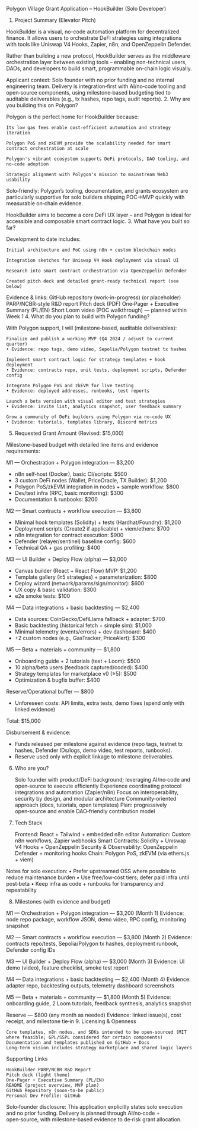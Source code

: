  Polygon Village Grant Application – HookBuilder (Solo Developer)
1. Project Summary (Elevator Pitch)

HookBuilder is a visual, no-code automation platform for decentralized finance. It allows users to orchestrate DeFi strategies using integrations with tools like Uniswap V4 Hooks, Zapier, n8n, and OpenZeppelin Defender.

Rather than building a new protocol, HookBuilder serves as the middleware orchestration layer between existing tools – enabling non-technical users, DAOs, and developers to build smart, programmable on-chain logic visually.

Applicant context: Solo founder with no prior funding and no internal engineering team. Delivery is integration‑first with AI/no‑code tooling and open‑source components, using milestone‑based budgeting tied to auditable deliverables (e.g., tx hashes, repo tags, audit reports).
2. Why are you building this on Polygon?

Polygon is the perfect home for HookBuilder because:

    Its low gas fees enable cost-efficient automation and strategy iteration

    Polygon PoS and zkEVM provide the scalability needed for smart contract orchestration at scale

    Polygon's vibrant ecosystem supports DeFi protocols, DAO tooling, and no-code adoption

    Strategic alignment with Polygon's mission to mainstream Web3 usability

Solo‑friendly: Polygon’s tooling, documentation, and grants ecosystem are particularly supportive for solo builders shipping POC→MVP quickly with measurable on‑chain evidence.

HookBuilder aims to become a core DeFi UX layer – and Polygon is ideal for accessible and composable smart contract logic.
 3. What have you built so far?

Development to date includes:

    Initial architecture and PoC using n8n + custom blockchain nodes

    Integration sketches for Uniswap V4 Hook deployment via visual UI

    Research into smart contract orchestration via OpenZeppelin Defender

    Created pitch deck and detailed grant-ready technical report (see below)

Evidence & links:
GitHub repository (work-in-progress) (or placeholder)
PARP/NCBR-style R&D report
Pitch deck (PDF)
One‑Pager + Executive Summary (PL/EN)
Short Loom video (POC walkthrough) — planned within Week 1
4. What do you plan to build with Polygon funding?

With Polygon support, I will (milestone‑based, auditable deliverables):

    Finalize and publish a working MVP (Q4 2024 / adjust to current quarter)
    • Evidence: repo tags, demo video, Sepolia/Polygon testnet tx hashes

    Implement smart contract logic for strategy templates + hook deployment
    • Evidence: contracts repo, unit tests, deployment scripts, Defender config

    Integrate Polygon PoS and zkEVM for live testing
    • Evidence: deployed addresses, runbooks, test reports

    Launch a beta version with visual editor and test strategies
    • Evidence: invite list, analytics snapshot, user feedback summary

    Grow a community of DeFi builders using Polygon via no-code UX
    • Evidence: tutorials, templates library, Discord metrics

5. Requested Grant Amount (Revised: $15,000)

Milestone-based budget with detailed line items and evidence requirements:

M1 — Orchestration + Polygon integration — $3,200
- n8n self‑host (Docker), basic CI/scripts: $500
- 3 custom DeFi nodes (Wallet, PriceOracle, TX Builder): $1,200
- Polygon PoS/zkEVM integration in nodes + sample workflow: $800
- Dev/test infra (RPC, basic monitoring): $300
- Documentation & runbooks: $200

M2 — Smart contracts + workflow execution — $3,800
- Minimal hook templates (Solidity) + tests (Hardhat/Foundry): $1,200
- Deployment scripts (Create2 if applicable) + viem/ethers: $700
- n8n integration for contract execution: $900
- Defender (relayer/sentinel) baseline config: $600
- Technical QA + gas profiling: $400

M3 — UI Builder + Deploy Flow (alpha) — $3,000
- Canvas builder (React + React Flow) MVP: $1,200
- Template gallery (≥5 strategies) + parameterization: $800
- Deploy wizard (network/params/sign/monitor): $600
- UX copy & basic validation: $300
- e2e smoke tests: $100

M4 — Data integrations + basic backtesting — $2,400
- Data sources: CoinGecko/DefiLlama fallback + adapter: $700
- Basic backtesting (historical fetch + simple sim): $1,000
- Minimal telemetry (events/errors) + dev dashboard: $400
- +2 custom nodes (e.g., GasTracker, PriceAlert): $300

M5 — Beta + materials + community — $1,800
- Onboarding guide + 2 tutorials (text + Loom): $500
- 10 alpha/beta users (feedback captured/coded): $400
- Strategy templates for marketplace v0 (≥5): $500
- Optimization & bugfix buffer: $400

Reserve/Operational buffer — $800
- Unforeseen costs: API limits, extra tests, demo fixes (spend only with linked evidence)

Total: $15,000

Disbursement & evidence:
- Funds released per milestone against evidence (repo tags, testnet tx hashes, Defender IDs/logs, demo video, test reports, runbooks).
- Reserve used only with explicit linkage to milestone deliverables.
6. Who are you?

    Solo founder with product/DeFi background; leveraging AI/no‑code and open‑source to execute efficiently
    Experience coordinating protocol integrations and automation (Zapier/n8n)
    Focus on interoperability, security by design, and modular architecture
    Community‑oriented approach (docs, tutorials, open templates)
    Plan: progressively open‑source and enable DAO‑friendly contribution model

7. Tech Stack

    Frontend: React + Tailwind + embedded n8n editor
    Automation: Custom n8n workflows, Zapier webhooks
    Smart Contracts: Solidity + Uniswap V4 Hooks + OpenZeppelin
    Security & Observability: OpenZeppelin Defender + monitoring hooks
    Chain: Polygon PoS, zkEVM (via ethers.js + viem)

Notes for solo execution:
    • Prefer upstreamed OSS where possible to reduce maintenance burden
    • Use free/low‑cost tiers; defer paid infra until post‑beta
    • Keep infra as code + runbooks for transparency and repeatability

8. Milestones (with evidence and budget)

M1 — Orchestration + Polygon integration — $3,200 (Month 1)
Evidence: node repo package, workflow JSON, demo video, RPC config, monitoring snapshot

M2 — Smart contracts + workflow execution — $3,800 (Month 2)
Evidence: contracts repo/tests, Sepolia/Polygon tx hashes, deployment runbook, Defender config IDs

M3 — UI Builder + Deploy Flow (alpha) — $3,000 (Month 3)
Evidence: UI demo (video), feature checklist, smoke test report

M4 — Data integrations + basic backtesting — $2,400 (Month 4)
Evidence: adapter repo, backtesting outputs, telemetry dashboard screenshots

M5 — Beta + materials + community — $1,800 (Month 5)
Evidence: onboarding guide, 2 Loom tutorials, feedback synthesis, analytics snapshot

Reserve — $800 (any month as needed)
Evidence: linked issue(s), cost receipt, and milestone tie‑in
9. Licensing & Openness

    Core templates, n8n nodes, and SDKs intended to be open‑sourced (MIT where feasible; GPL/SSPL considered for certain components)
    Documentation and templates published on GitHub + Docs
    Long-term vision includes strategy marketplace and shared logic layers

Supporting Links

    HookBuilder PARP/NCBR R&D Report
    Pitch deck (light theme)
    One‑Pager + Executive Summary (PL/EN)
    README (project overview, MVP plan)
    GitHub Repository (soon-to-be public)
    Personal Dev Profile: GitHub

Solo‑founder disclosure: This application explicitly states solo execution and no prior funding. Delivery is planned through AI/no‑code + open‑source, with milestone‑based evidence to de‑risk grant allocation.
